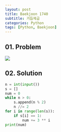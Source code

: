 ```yaml
---
layout: post
title: Baekjoon 1740
subtitle: 거듭제곱
categories: Python
tags: [Python, Baekjoon]
---
```


## 01. Problem

<img src="https://github.com/WoojinJeonkr/WoojinJeonkr.github.io/blob/main/assets/images/post_image/baekjoon_1740.png?raw=true">

## 02. Solution

```Python
n = int(input())
s = []
num = 0
while n > 0:
    s.append(n % 2)
    n //= 2
for i in range(len(s)):
    if s[i] == 1:
        num += 3 ** i
print(num)
```
